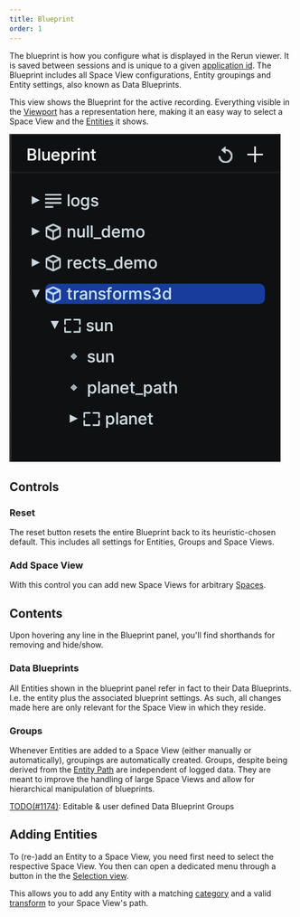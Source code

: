 ```yaml
---
title: Blueprint
order: 1
---
```


The blueprint is how you configure what is displayed in the Rerun viewer.
It is saved between sessions and is unique to a given [application id](/concepts/apps-and-sessions).
The Blueprint includes all Space View configurations, Entity groupings and Entity settings, also known as Data Blueprints.

This view shows the Blueprint for the active recording.
Everything visible in the [Viewport](/reference/viewer/viewport) has a representation here,
making it an easy way to select a Space View and the [Entities](/concepts/entity-component) it shows.

![blueprint view](/docs-media/blueprint-view.png)

Controls
--------
### Reset
The reset button resets the entire Blueprint back to its heuristic-chosen default.
This includes all settings for Entities, Groups and Space Views.

### Add Space View
With this control you can add new Space Views for arbitrary [Spaces](/concepts/spaces-and-transforms).

Contents
--------
Upon hovering any line in the Blueprint panel, you'll find shorthands for removing and hide/show.

### Data Blueprints
All Entities shown in the blueprint panel refer in fact to their Data Blueprints.
I.e. the entity plus the associated blueprint settings.
As such, all changes made here are only relevant for the Space View in which they reside.

### Groups
Whenever Entities are added to a Space View (either manually or automatically), groupings
are automatically created.
Groups, despite being derived from the [Entity Path](/concepts/entity-path) are independent of logged data.
They are meant to improve the handling of large Space Views and allow for hierarchical manipulation
of blueprints.

[TODO(#1174)](https://github.com/rerun-io/rerun/issues/1174): Editable & user defined Data Blueprint Groups

Adding Entities
-----------------------------
To (re-)add an Entity to a Space View, you need first need to select the respective Space View.
You then can open a dedicated menu through a button in the the [Selection view](/reference/viewer/selection).

This allows you to add any Entity with a matching [category](viewport.md#Categories-of-Space-Views) and a valid [transform](/concepts/spaces-and-transforms) to your
Space View's path.
